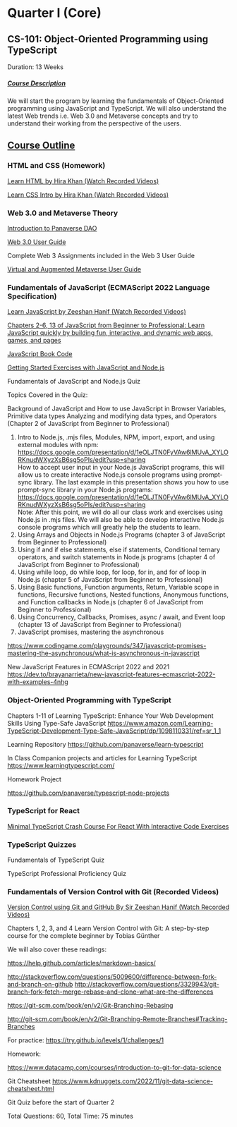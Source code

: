 # Quarter I (Core)

## CS-101: Object-Oriented Programming using TypeScript

Duration: 13 Weeks

##### <ins>Course Description</ins>

We will start the program by learning the fundamentals of Object-Oriented programming using JavaScript and TypeScript. We will also understand the latest Web trends i.e. Web 3.0 and Metaverse concepts and try to understand their working from the perspective of the users.

## <ins>Course Outline</ins>

### HTML and CSS (Homework)

[Learn HTML by Hira Khan (Watch Recorded Videos)](https://www.youtube.com/playlist?list=PLKvqnz8z1zWQ3BALy86tIXICkG874wAc6)

[Learn CSS Intro by Hira Khan (Watch Recorded Videos)](https://www.youtube.com/playlist?list=PLKvqnz8z1zWQSWIen_zUSEBmtqzPLuRob)

### Web 3.0 and Metaverse Theory

[Introduction to Panaverse DAO](https://docs.google.com/presentation/d/12C1s4UBTlR9nZNEkRE6aAuGeRA3s92jx-8nJKo9jdH4/edit?usp=sharing)

[Web 3.0 User Guide](https://docs.google.com/presentation/d/1FSbr9aJwO0-fmZHqWy_eHO2N_jwJLmQCy4cG8rd4ctw/edit?usp=sharing)

Complete Web 3 Assignments included in the Web 3 User Guide

[Virtual and Augmented  Metaverse User Guide](https://docs.google.com/presentation/d/1ADk87hQ0Etr2PfmN9XH7TQ0CHl6XSP_7JWNUbzPdDNc/edit?usp=sharing)

### Fundamentals of JavaScript (ECMAScript 2022 Language Specification)

[Learn JavaScript by Zeeshan Hanif (Watch Recorded Videos)](https://www.youtube.com/playlist?list=PLKvqnz8z1zWQdc0NSLknxmxBch5gLOqyo)

[Chapters 2-6, 13 of JavaScript from Beginner to Professional: Learn JavaScript quickly by building fun, interactive, and dynamic web apps, games, and pages](https://www.amazon.com/JavaScript-Beginner-Professional-building-interactive/dp/1800562527/ref=sr_1_4)

[JavaScript Book Code](https://github.com/PacktPublishing/JavaScript-from-Beginner-to-Professional)

[Getting Started Exercises with JavaScript and Node.js](https://github.com/panaverse/typescript-node-projects/blob/main/getting-started-exercises.md)

Fundamentals of JavaScript and Node.js Quiz

Topics Covered in the Quiz:

Background of JavaScript and How to use JavaScript in Browser
Variables, Primitive data types Analyzing and modifying data types, and Operators (Chapter 2 of JavaScript from Beginner to Professional)

1. Intro to Node.js, .mjs files, Modules, NPM, import, export, and using external modules with npm:
<https://docs.google.com/presentation/d/1eOLJTN0FyVAw6lMUvA_XYLORKnudWXyzXsB6sg5oPIs/edit?usp=sharing>  
How to accept user input in your Node.js JavaScript programs, this will allow us to create interactive Node.js console programs using prompt-sync library. The last example in this presentation shows you how to use prompt-sync library in your Node.js programs:
<https://docs.google.com/presentation/d/1eOLJTN0FyVAw6lMUvA_XYLORKnudWXyzXsB6sg5oPIs/edit?usp=sharing>  
Note: After this point, we will do all our class work and exercises using Node.js in .mjs files. We will also be able to develop interactive Node.js console programs which will greatly help the students to learn.
2. Using Arrays and Objects in Node.js Programs (chapter 3 of JavaScript from Beginner to Professional)
3. Using if and if else statements, else if statements, Conditional ternary operators, and switch statements in Node.js programs (chapter 4 of JavaScript from Beginner to Professional)
4. Using while loop, do while loop, for loop, for in, and for of loop in Node.js (chapter 5 of JavaScript from Beginner to Professional)
5. Using Basic functions, Function arguments, Return, Variable scope in functions, Recursive functions, Nested functions, Anonymous functions, and Function callbacks in Node.js (chapter 6 of JavaScript from Beginner to Professional)
6. Using Concurrency, Callbacks, Promises, async / await, and Event loop (chapter 13 of JavaScript from Beginner to Professional)
7. JavaScript promises, mastering the asynchronous

<https://www.codingame.com/playgrounds/347/javascript-promises-mastering-the-asynchronous/what-is-asynchronous-in-javascript>

New JavaScript Features in ECMAScript 2022 and 2021
<https://dev.to/brayanarrieta/new-javascript-features-ecmascript-2022-with-examples-4nhg>

### Object-Oriented Programming with TypeScript

Chapters 1-11 of Learning TypeScript: Enhance Your Web Development Skills Using Type-Safe JavaScript
<https://www.amazon.com/Learning-TypeScript-Development-Type-Safe-JavaScript/dp/1098110331/ref=sr_1_1>

Learning Repository
<https://github.com/panaverse/learn-typescript>

In Class Companion projects and articles for Learning TypeScript
<https://www.learningtypescript.com/>

Homework Project

<https://github.com/panaverse/typescript-node-projects>

### TypeScript for React

[Minimal TypeScript Crash Course For React
With Interactive Code Exercises](https://profy.dev/article/react-typescript)

### TypeScript Quizzes

Fundamentals of TypeScript Quiz

TypeScript Professional Proficiency Quiz

### Fundamentals of Version Control with Git (Recorded Videos)

[Version Control using Git and GitHub By Sir Zeeshan Hanif (Watch Recorded Videos)](https://www.youtube.com/playlist?list=PLKueo-cldy_HjRnPUL4G3pWHS7FREAizF)

Chapters 1, 2, 3, and 4 Learn Version Control with Git: A step-by-step course for the complete beginner by Tobias Günther

We will also cover these readings:

<https://help.github.com/articles/markdown-basics/>

<http://stackoverflow.com/questions/5009600/difference-between-fork-and-branch-on-github>
<http://stackoverflow.com/questions/3329943/git-branch-fork-fetch-merge-rebase-and-clone-what-are-the-differences>

<https://git-scm.com/book/en/v2/Git-Branching-Rebasing>

<http://git-scm.com/book/en/v2/Git-Branching-Remote-Branches#Tracking-Branches>

For practice: <https://try.github.io/levels/1/challenges/1>

Homework:

<https://www.datacamp.com/courses/introduction-to-git-for-data-science>  

Git Cheatsheet
<https://www.kdnuggets.com/2022/11/git-data-science-cheatsheet.html>

Git Quiz before the start of Quarter 2

Total Questions: 60, Total Time: 75 minutes
